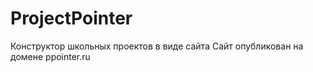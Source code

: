 # ProjectPointer
 Конструктор школьных проектов в виде сайта
 Сайт опубликован на домене ppointer.ru
